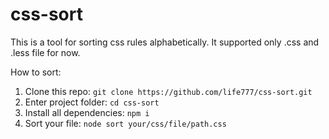 # css-sort

This is a tool for sorting css rules alphabetically. It supported only .css and .less file for now.

How to sort:

1) Clone this repo: `git clone https://github.com/life777/css-sort.git`
2) Enter project folder: `cd css-sort`
3) Install all dependencies: `npm i`
4) Sort your file: `node sort your/css/file/path.css`
